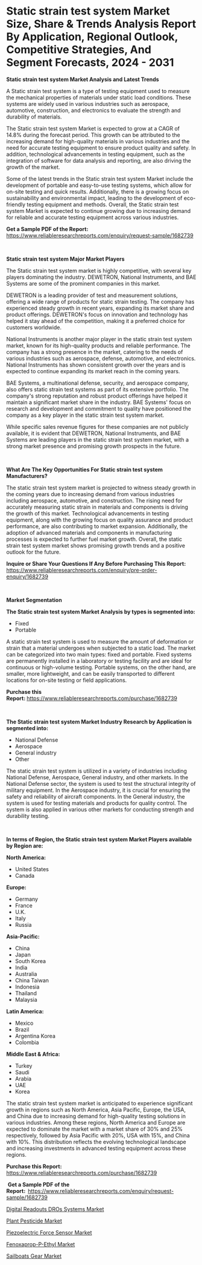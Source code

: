 <p><h1>Static strain test system Market Size, Share & Trends Analysis Report By Application, Regional Outlook, Competitive Strategies, And Segment Forecasts, 2024 - 2031</h1></p><p><strong>Static strain test system Market Analysis and Latest Trends</strong></p>
<p><p>A Static strain test system is a type of testing equipment used to measure the mechanical properties of materials under static load conditions. These systems are widely used in various industries such as aerospace, automotive, construction, and electronics to evaluate the strength and durability of materials.</p><p>The Static strain test system Market is expected to grow at a CAGR of 14.8% during the forecast period. This growth can be attributed to the increasing demand for high-quality materials in various industries and the need for accurate testing equipment to ensure product quality and safety. In addition, technological advancements in testing equipment, such as the integration of software for data analysis and reporting, are also driving the growth of the market.</p><p>Some of the latest trends in the Static strain test system Market include the development of portable and easy-to-use testing systems, which allow for on-site testing and quick results. Additionally, there is a growing focus on sustainability and environmental impact, leading to the development of eco-friendly testing equipment and methods. Overall, the Static strain test system Market is expected to continue growing due to increasing demand for reliable and accurate testing equipment across various industries.</p></p>
<p><strong>Get a Sample PDF of the Report:&nbsp;</strong> <a href="https://www.reliableresearchreports.com/enquiry/request-sample/1682739">https://www.reliableresearchreports.com/enquiry/request-sample/1682739</a></p>
<p>&nbsp;</p>
<p><strong>Static strain test system Major Market Players</strong></p>
<p><p>The Static strain test system market is highly competitive, with several key players dominating the industry. DEWETRON, National Instruments, and BAE Systems are some of the prominent companies in this market.</p><p>DEWETRON is a leading provider of test and measurement solutions, offering a wide range of products for static strain testing. The company has experienced steady growth in recent years, expanding its market share and product offerings. DEWETRON's focus on innovation and technology has helped it stay ahead of the competition, making it a preferred choice for customers worldwide.</p><p>National Instruments is another major player in the static strain test system market, known for its high-quality products and reliable performance. The company has a strong presence in the market, catering to the needs of various industries such as aerospace, defense, automotive, and electronics. National Instruments has shown consistent growth over the years and is expected to continue expanding its market reach in the coming years.</p><p>BAE Systems, a multinational defense, security, and aerospace company, also offers static strain test systems as part of its extensive portfolio. The company's strong reputation and robust product offerings have helped it maintain a significant market share in the industry. BAE Systems' focus on research and development and commitment to quality have positioned the company as a key player in the static strain test system market.</p><p>While specific sales revenue figures for these companies are not publicly available, it is evident that DEWETRON, National Instruments, and BAE Systems are leading players in the static strain test system market, with a strong market presence and promising growth prospects in the future.</p></p>
<p>&nbsp;</p>
<p><strong>What Are The Key Opportunities For Static strain test system Manufacturers?</strong></p>
<p><p>The static strain test system market is projected to witness steady growth in the coming years due to increasing demand from various industries including aerospace, automotive, and construction. The rising need for accurately measuring static strain in materials and components is driving the growth of this market. Technological advancements in testing equipment, along with the growing focus on quality assurance and product performance, are also contributing to market expansion. Additionally, the adoption of advanced materials and components in manufacturing processes is expected to further fuel market growth. Overall, the static strain test system market shows promising growth trends and a positive outlook for the future.</p></p>
<p><strong>Inquire or Share Your Questions If Any Before Purchasing This Report:</strong> <a href="https://www.reliableresearchreports.com/enquiry/pre-order-enquiry/1682739">https://www.reliableresearchreports.com/enquiry/pre-order-enquiry/1682739</a></p>
<p>&nbsp;</p>
<p><strong>Market Segmentation</strong></p>
<p><strong>The Static strain test system Market Analysis by types is segmented into:</strong></p>
<p><ul><li>Fixed</li><li>Portable</li></ul></p>
<p><p>A static strain test system is used to measure the amount of deformation or strain that a material undergoes when subjected to a static load. The market can be categorized into two main types: fixed and portable. Fixed systems are permanently installed in a laboratory or testing facility and are ideal for continuous or high-volume testing. Portable systems, on the other hand, are smaller, more lightweight, and can be easily transported to different locations for on-site testing or field applications.</p></p>
<p><strong>Purchase this Report:&nbsp;</strong><a href="https://www.reliableresearchreports.com/purchase/1682739">https://www.reliableresearchreports.com/purchase/1682739</a></p>
<p>&nbsp;</p>
<p><strong>The Static strain test system Market Industry Research by Application is segmented into:</strong></p>
<p><ul><li>National Defense</li><li>Aerospace</li><li>General industry</li><li>Other</li></ul></p>
<p><p>The static strain test system is utilized in a variety of industries including National Defense, Aerospace, General industry, and other markets. In the National Defense sector, the system is used to test the structural integrity of military equipment. In the Aerospace industry, it is crucial for ensuring the safety and reliability of aircraft components. In the General industry, the system is used for testing materials and products for quality control. The system is also applied in various other markets for conducting strength and durability testing.</p></p>
<p>&nbsp;</p>
<p><strong>In terms of Region, the Static strain test system Market Players available by Region are:</strong></p>
<p>
    <p> <strong> North America: </strong>
        <ul>
            <li>United States</li>
            <li>Canada</li>
        </ul>
        </p> 
    <p> <strong> Europe: </strong>
        <ul>
            <li>Germany</li>
            <li>France</li>
            <li>U.K.</li>
            <li>Italy</li>
            <li>Russia</li>
        </ul>
        </p> 
    <p> <strong> Asia-Pacific: </strong>
        <ul>
            <li>China</li>
            <li>Japan</li>
            <li>South Korea</li>
            <li>India</li>
            <li>Australia</li>
            <li>China Taiwan</li>
            <li>Indonesia</li>
            <li>Thailand</li>
            <li>Malaysia</li>
        </ul>
        </p> 
    <p> <strong> Latin America: </strong>
        <ul>
            <li>Mexico</li>
            <li>Brazil</li>
            <li>Argentina Korea</li>
            <li>Colombia</li>
        </ul>
        </p> 
    <p> <strong> Middle East & Africa: </strong>
        <ul>
            <li>Turkey</li>
            <li>Saudi</li>
            <li>Arabia</li>
            <li>UAE</li>
            <li>Korea</li>
        </ul>
    </p>
    </p>
<p><p>The static strain test system market is anticipated to experience significant growth in regions such as North America, Asia Pacific, Europe, the USA, and China due to increasing demand for high-quality testing solutions in various industries. Among these regions, North America and Europe are expected to dominate the market with a market share of 30% and 25% respectively, followed by Asia Pacific with 20%, USA with 15%, and China with 10%. This distribution reflects the evolving technological landscape and increasing investments in advanced testing equipment across these regions.</p></p>
<p><strong>Purchase this Report: </strong><a href="https://www.reliableresearchreports.com/purchase/1682739">https://www.reliableresearchreports.com/purchase/1682739</a></p>
<p>&nbsp;<strong>Get a Sample PDF of the Report:&nbsp;&nbsp;</strong><a href="https://www.reliableresearchreports.com/enquiry/request-sample/1682739">https://www.reliableresearchreports.com/enquiry/request-sample/1682739</a></p>
<p><strong></strong></p>
<p><p><a href="https://medium.com/@alicehanson1974/digital-readouts-dros-systems-market-size-market-outlook-and-market-forecast-2024-to-2031-7ccad537ff02">Digital Readouts DROs Systems Market</a></p><p><a href="https://issuu.com/reportprime-2/docs/plant-pesticide-market-size-2030.pptx">Plant Pesticide Market</a></p><p><a href="https://medium.com/@alicehanson1974/piezoelectric-force-sensor-nbsp-market-focuses-on-market-share-size-and-projected-forecast-till-3cd01bc39377">Piezoelectric Force Sensor Market</a></p><p><a href="https://issuu.com/reportprime-2/docs/fenoxaprop-p-ethyl-market-size-2030.pptx">Fenoxaprop-P-Ethyl Market</a></p><p><a href="https://medium.com/@alicehanson1974/sailboats-gear-market-insights-into-market-cagr-market-trends-and-growth-strategies-5ae05c2abeaa">Sailboats Gear Market</a></p></p>